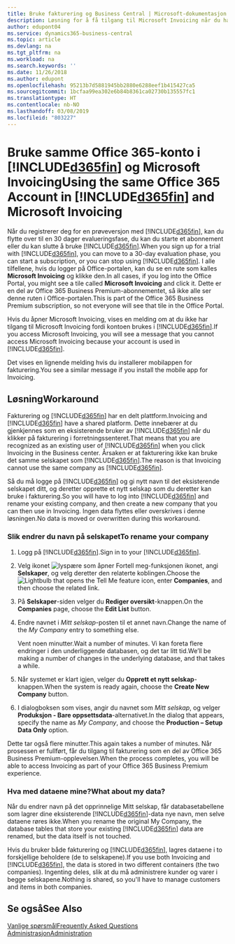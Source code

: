 ```yaml
---
title: Bruke fakturering og Business Central | Microsoft-dokumentasjon
description: Løsning for å få tilgang til Microsoft Invoicing når du har registrert deg for Dynamics 365 Business Central.
author: edupont04
ms.service: dynamics365-business-central
ms.topic: article
ms.devlang: na
ms.tgt_pltfrm: na
ms.workload: na
ms.search.keywords: ''
ms.date: 11/26/2018
ms.author: edupont
ms.openlocfilehash: 95213b7d5881945bb2880e6288eef1b415427ca5
ms.sourcegitcommit: 1bcfaa99ea302e6b84b8361ca02730b135557fc1
ms.translationtype: HT
ms.contentlocale: nb-NO
ms.lasthandoff: 03/08/2019
ms.locfileid: "803227"
---
```

# <a name="using-the-same-office-365-account-in-included365finincludesd365finlongmdmd-and-microsoft-invoicing"></a><span data-ttu-id="52245-103">Bruke samme Office 365-konto i [!INCLUDE[d365fin](includes/d365fin_long_md.md)] og Microsoft Invoicing</span><span class="sxs-lookup"><span data-stu-id="52245-103">Using the same Office 365 Account in [!INCLUDE[d365fin](includes/d365fin_long_md.md)] and Microsoft Invoicing</span></span>
<span data-ttu-id="52245-104">Når du registrerer deg for en prøveversjon med [!INCLUDE[d365fin](includes/d365fin_md.md)], kan du flytte over til en 30 dager evalueringsfase, du kan du starte et abonnement eller du kan slutte å bruke [!INCLUDE[d365fin](includes/d365fin_md.md)].</span><span class="sxs-lookup"><span data-stu-id="52245-104">When you sign up for a trial with [!INCLUDE[d365fin](includes/d365fin_md.md)], you can move to a 30-day evaluation phase, you can start a subscription, or you can stop using [!INCLUDE[d365fin](includes/d365fin_md.md)].</span></span> <span data-ttu-id="52245-105">I alle tilfellene, hvis du logger på Office-portalen, kan du se en rute som kalles **Microsoft Invoicing** og klikke den.</span><span class="sxs-lookup"><span data-stu-id="52245-105">In all cases, if you log into the Office Portal, you might see a tile called **Microsoft Invoicing** and click it.</span></span> <span data-ttu-id="52245-106">Dette er en del av Office 365 Business Premium-abonnementet, så ikke alle ser denne ruten i Office-portalen.</span><span class="sxs-lookup"><span data-stu-id="52245-106">This is part of the Office 365 Business Premium subscription, so not everyone will see that tile in the Office Portal.</span></span>  

<span data-ttu-id="52245-107">Hvis du åpner Microsoft Invoicing, vises en melding om at du ikke har tilgang til Microsoft Invoicing fordi kontoen brukes i [!INCLUDE[d365fin](includes/d365fin_md.md)].</span><span class="sxs-lookup"><span data-stu-id="52245-107">If you access Microsoft Invoicing, you will see a message that you cannot access Microsoft Invoicing because your account is used in [!INCLUDE[d365fin](includes/d365fin_md.md)].</span></span>  

<span data-ttu-id="52245-108">Det vises en lignende melding hvis du installerer mobilappen for fakturering.</span><span class="sxs-lookup"><span data-stu-id="52245-108">You see a similar message if you install the mobile app for Invoicing.</span></span>  

## <a name="workaround"></a><span data-ttu-id="52245-109">Løsning</span><span class="sxs-lookup"><span data-stu-id="52245-109">Workaround</span></span>
<span data-ttu-id="52245-110">Fakturering og [!INCLUDE[d365fin](includes/d365fin_md.md)] har en delt plattform.</span><span class="sxs-lookup"><span data-stu-id="52245-110">Invoicing and [!INCLUDE[d365fin](includes/d365fin_md.md)] have a shared platform.</span></span> <span data-ttu-id="52245-111">Dette innebærer at du gjenkjennes som en eksisterende bruker av [!INCLUDE[d365fin](includes/d365fin_md.md)] når du klikker på fakturering i forretningssenteret.</span><span class="sxs-lookup"><span data-stu-id="52245-111">That means that you are recognized as an existing user of [!INCLUDE[d365fin](includes/d365fin_md.md)] when you click Invoicing in the Business center.</span></span> <span data-ttu-id="52245-112">Årsaken er at fakturering ikke kan bruke det samme selskapet som [!INCLUDE[d365fin](includes/d365fin_md.md)].</span><span class="sxs-lookup"><span data-stu-id="52245-112">The reason is that Invoicing cannot use the same company as [!INCLUDE[d365fin](includes/d365fin_md.md)].</span></span>  

<span data-ttu-id="52245-113">Så du må logge på [!INCLUDE[d365fin](includes/d365fin_md.md)] og gi nytt navn til det eksisterende selskapet ditt, og deretter opprette et nytt selskap som du deretter kan bruke i fakturering.</span><span class="sxs-lookup"><span data-stu-id="52245-113">So you will have to log into [!INCLUDE[d365fin](includes/d365fin_md.md)] and rename your existing company, and then create a new company that you can then use in Invoicing.</span></span> <span data-ttu-id="52245-114">Ingen data flyttes eller overskrives i denne løsningen.</span><span class="sxs-lookup"><span data-stu-id="52245-114">No data is moved or overwritten during this workaround.</span></span>

### <a name="to-rename-your-company"></a><span data-ttu-id="52245-115">Slik endrer du navn på selskapet</span><span class="sxs-lookup"><span data-stu-id="52245-115">To rename your company</span></span>
1.  <span data-ttu-id="52245-116">Logg på [!INCLUDE[d365fin](includes/d365fin_md.md)].</span><span class="sxs-lookup"><span data-stu-id="52245-116">Sign in to your [!INCLUDE[d365fin](includes/d365fin_md.md)].</span></span>  
2.  <span data-ttu-id="52245-117">Velg ikonet ![lyspære som åpner Fortell meg-funksjonen](media/ui-search/search_small.png "Fortell hva du vil gjøre") ikonet, angi **Selskaper**, og velg deretter den relaterte koblingen.</span><span class="sxs-lookup"><span data-stu-id="52245-117">Choose the ![Lightbulb that opens the Tell Me feature](media/ui-search/search_small.png "Tell me what you want to do") icon, enter **Companies**, and then choose the related link.</span></span>  
3.  <span data-ttu-id="52245-118">På **Selskaper**-siden velger du **Rediger oversikt**-knappen.</span><span class="sxs-lookup"><span data-stu-id="52245-118">On the **Companies** page, choose the **Edit List** button.</span></span>  
4.  <span data-ttu-id="52245-119">Endre navnet i *Mitt selskap*-posten til et annet navn.</span><span class="sxs-lookup"><span data-stu-id="52245-119">Change the name of the *My Company* entry to something else.</span></span>  

    <span data-ttu-id="52245-120">Vent noen minutter.</span><span class="sxs-lookup"><span data-stu-id="52245-120">Wait a number of minutes.</span></span> <span data-ttu-id="52245-121">Vi kan foreta flere endringer i den underliggende databasen, og det tar litt tid.</span><span class="sxs-lookup"><span data-stu-id="52245-121">We’ll be making a number of changes in the underlying database, and that takes a while.</span></span>
5.  <span data-ttu-id="52245-122">Når systemet er klart igjen, velger du **Opprett et nytt selskap**-knappen.</span><span class="sxs-lookup"><span data-stu-id="52245-122">When the system is ready again, choose the **Create New Company** button.</span></span>  
6.  <span data-ttu-id="52245-123">I dialogboksen som vises, angir du navnet som *Mitt selskap*, og velger **Produksjon - Bare oppsettsdata**-alternativet.</span><span class="sxs-lookup"><span data-stu-id="52245-123">In the dialog that appears, specify the name as *My Company*, and choose the **Production – Setup Data Only** option.</span></span>  

<span data-ttu-id="52245-124">Dette tar også flere minutter.</span><span class="sxs-lookup"><span data-stu-id="52245-124">This again takes a number of minutes.</span></span> <span data-ttu-id="52245-125">Når prosessen er fullført, får du tilgang til fakturering som en del av Office 365 Business Premium-opplevelsen.</span><span class="sxs-lookup"><span data-stu-id="52245-125">When the process completes, you will be able to access Invoicing as part of your Office 365 Business Premium experience.</span></span>  

### <a name="what-about-my-data"></a><span data-ttu-id="52245-126">Hva med dataene mine?</span><span class="sxs-lookup"><span data-stu-id="52245-126">What about my data?</span></span>
<span data-ttu-id="52245-127">Når du endrer navn på det opprinnelige Mitt selskap, får databasetabellene som lagrer dine eksisterende [!INCLUDE[d365fin](includes/d365fin_md.md)]-data nye navn, men selve dataene røres ikke.</span><span class="sxs-lookup"><span data-stu-id="52245-127">When you rename the original My Company, the database tables that store your existing [!INCLUDE[d365fin](includes/d365fin_md.md)] data are renamed, but the data itself is not touched.</span></span>  

<span data-ttu-id="52245-128">Hvis du bruker både fakturering og [!INCLUDE[d365fin](includes/d365fin_md.md)], lagres dataene i to forskjellige beholdere (de to selskapene).</span><span class="sxs-lookup"><span data-stu-id="52245-128">If you use both Invoicing and [!INCLUDE[d365fin](includes/d365fin_md.md)], the data is stored in two different containers (the two companies).</span></span> <span data-ttu-id="52245-129">Ingenting deles, slik at du må administrere kunder og varer i begge selskapene.</span><span class="sxs-lookup"><span data-stu-id="52245-129">Nothing is shared, so you'll have to manage customers and items in both companies.</span></span>  

## <a name="see-also"></a><span data-ttu-id="52245-130">Se også</span><span class="sxs-lookup"><span data-stu-id="52245-130">See Also</span></span>
[<span data-ttu-id="52245-131">Vanlige spørsmål</span><span class="sxs-lookup"><span data-stu-id="52245-131">Frequently Asked Questions</span></span>](across-faq.md)  
[<span data-ttu-id="52245-132">Administrasjon</span><span class="sxs-lookup"><span data-stu-id="52245-132">Administration</span></span>](admin-setup-and-administration.md)  
